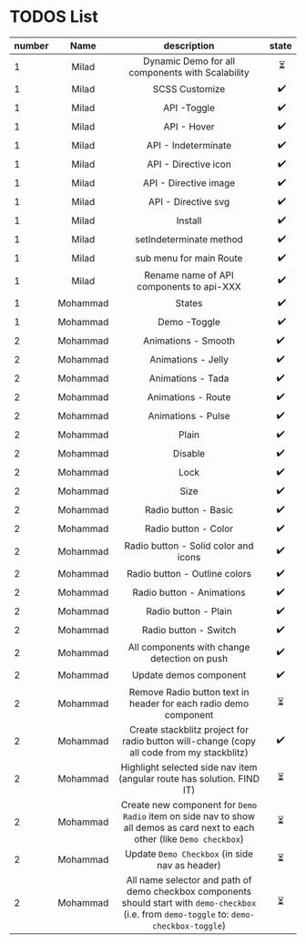 # TODOS List


| number | Name |                                           description                                      | state
| ------ |:-----------:|:-----------:| :-----------------------------------------------------------------------------------------:|
|    1   |  Milad      |  Dynamic Demo for all components with Scalability                                           |️️ ⏳ 
|    1   |  Milad      |  SCSS Customize                                                                             |️️ ✔️
|    1   |  Milad      |  API -Toggle                                                                                |️️ ✔️
|    1   |  Milad      |  API - Hover                                                                                |️️ ✔️
|    1   |  Milad      |  API - Indeterminate                                                                        |️️ ✔️ 
|    1   |  Milad      |  API - Directive icon                                                                       |️️ ✔️
|    1   |  Milad      |  API - Directive image                                                                      |️️ ✔️
|    1   |  Milad      |  API - Directive svg                                                                        |️️ ✔️
|    1   |  Milad      |  Install                                                                                    |️️ ✔️
|    1   |  Milad      |  setIndeterminate method                                                                    |️️ ✔️
|    1   |  Milad      |  sub menu for main Route                                                                    |️️ ✔️
|    1   |  Milad      |  Rename name of API components to api-XXX                                                   |️️ ✔️
|    1   |  Mohammad   |  States                                                                                     |️️ ✔️ 
|    1   |  Mohammad   |  Demo -Toggle                                                                               |️️ ✔️ 
|    2   |  Mohammad   |  Animations - Smooth                                                                        | ✔️
|    2   |  Mohammad   |  Animations - Jelly                                                                         | ✔️
|    2   |  Mohammad   |  Animations - Tada                                                                          | ✔️
|    2   |  Mohammad   |  Animations - Route                                                                         | ✔️
|    2   |  Mohammad   |  Animations - Pulse                                                                         | ✔️
|    2   |  Mohammad   |  Plain                                                                                      | ✔️
|    2   |  Mohammad   |  Disable                                                                                    | ✔️
|    2   |  Mohammad   |  Lock                                                                                       | ✔️
|    2   |  Mohammad   |  Size                                                                                       | ✔️
|    2   |  Mohammad   |  Radio button - Basic                                                                       | ✔️
|    2   |  Mohammad   |  Radio button - Color                                                                       | ✔️
|    2   |  Mohammad   |  Radio button - Solid color and icons                                                       | ✔️
|    2   |  Mohammad   |  Radio button - Outline colors                                                              | ✔️
|    2   |  Mohammad   |  Radio button - Animations                                                                  | ✔️
|    2   |  Mohammad   |  Radio button - Plain                                                                       | ✔️
|    2   |  Mohammad   |  Radio button - Switch                                                                      | ✔️
|    2   |  Mohammad   |  All components with change detection on push                                               | ✔️
|    2   |  Mohammad   |  Update demos component                                                                     | ✔️
|    2   |  Mohammad   |  Remove Radio button text in header for each radio demo component                           | ⏳
|    2   |  Mohammad   |  Create stackblitz project for radio button will-change (copy all code from my stackblitz)    | ✔️
|    2   |  Mohammad   |  Highlight selected side nav item (angular route has solution. FIND IT)                     | ⏳
|    2   |  Mohammad   |  Create new component for `Demo Radio` item on side nav to show all demos as card next to each other (like `Demo checkbox`)    | ⏳
|    2   |  Mohammad   |  Update `Demo Checkbox` (in side nav as header)                                             | ⏳
|    2   |  Mohammad   |  All name selector and path of demo checkbox components should start with `demo-checkbox` (i.e. from `demo-toggle` to: `demo-checkbox-toggle`) | ⏳

